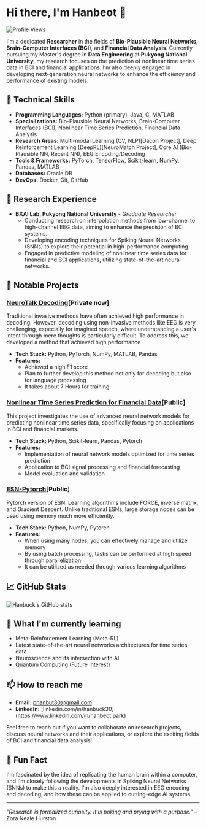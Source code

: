 # Hi there, I'm Hanbeot 👋

![Profile Views](https://komarev.com/ghpvc/?username=hanbuck30&label=Profile%20views&color=0e75b6&style=flat)

I'm a dedicated **Researcher** in the fields of **Bio-Plausible Neural Networks**, **Brain-Computer Interfaces (BCI)**, and **Financial Data Analysis**. Currently pursuing my Master's degree in **Data Engineering** at **Pukyong National University**, my research focuses on the prediction of nonlinear time series data in BCI and financial applications. I’m also deeply engaged in developing next-generation neural networks to enhance the efficiency and performance of existing models.

## 🚀 Technical Skills

- **Programming Languages:** Python (primary), Java, C, MATLAB
- **Specializations:** Bio-Plausible Neural Networks, Brain-Computer Interfaces (BCI), Nonlinear Time Series Prediction, Financial Data Analysis
- **Research Areas:** Multi-modal Learning (CV, NLP)[Dacon Project], Deep Reinforcement Learning (DeepRL)[NeuroMatch Project], Core AI (Bio-Plausible NN, Recent NN), EEG Encoding/Decoding
- **Tools & Frameworks:** PyTorch, TensorFlow, Scikit-learn, NumPy, Pandas, MATLAB
- **Databases:** Oracle DB
- **DevOps:** Docker, Git, GitHub

## 💼 Research Experience

- **BXAI Lab, Pukyong National University** - *Graduate Researcher*
  - Conducting research on interpolation methods from low-channel to high-channel EEG data, aiming to enhance the precision of BCI systems.
  - Developing encoding techniques for Spiking Neural Networks (SNNs) to explore their potential in high-performance computing.
  - Engaged in predictive modeling of nonlinear time series data for financial and BCI applications, utilizing state-of-the-art neural networks.

## 🔧 Notable Projects

### [NeuroTalk Decoding](https://github.com/hanbuck30/NeuroTalk-Decoding)[Private now]
Traditional invasive methods have often achieved high performance in decoding. However, decoding using non-invasive methods like EEG is very challenging, especially for imagined speech, where understanding a user's intent through mere thoughts is particularly difficult. To address this, we developed a method that achieved high performance

- **Tech Stack:** Python, PyTorch, NumPy, MATLAB, Pandas
- **Features:**
  - Achieved a high F1 score
  - Plan to further develop this method not only for decoding but also for language processing
  - It takes about 7 Hours for training.

### [Nonlinear Time Series Prediction for Financial Data](https://github.com/hanbuck30/nonlinear-timeseries-prediction)[Public]
This project investigates the use of advanced neural network models for predicting nonlinear time series data, specifically focusing on applications in BCI and financial markets.

- **Tech Stack:** Python, Scikit-learn, Pandas, Pytorch
- **Features:**
  - Implementation of neural network models optimized for time series prediction
  - Application to BCI signal processing and financial forecasting
  - Model evaluation and validation

### [ESN-Pytorch](https://github.com/hanbuck30/Pytorch_ESN)[Public]
Pytorch version of ESN. Learning algorithms include FORCE, inverse matrix, and Gradient Descent. Unlike traditional ESNs, large storage nodes can be used using memory much more efficiently.

- **Tech Stack:** Python, NumPy, Pytorch
- **Features:**
  - When using many nodes, you can effectively manage and utilize memory
  - By using batch processing, tasks can be performed at high speed through parallelization
  - It can be utilized as needed through various learning algorithms

## 📈 GitHub Stats

![Hanbuck's GitHub stats](https://github-readme-stats.vercel.app/api?username=hanbuck30&show_icons=true&theme=default)

## 🌱 What I'm currently learning

- Meta-Reinforcement Learning (Meta-RL)
- Latest state-of-the-art neural networks architectures for time series data
- Neuroscience and its intersection with AI
- Quantum Computing (Future Interest)

## 📫 How to reach me

- **Email:** phanbut30@gmail.com
- **LinkedIn:** [linkedin.com/in/hanbuck30](https://www.linkedin.com/in/hanbeot park)

Feel free to reach out if you want to collaborate on research projects, discuss neural networks and their applications, or explore the exciting fields of BCI and financial data analysis!

## 🌟 Fun Fact

I'm fascinated by the idea of replicating the human brain within a computer, and I'm closely following the developments in Spiking Neural Networks (SNNs) to make this a reality. I'm also deeply interested in EEG encoding and decoding, and how these can be applied to cutting-edge AI systems.

---

*"Research is formalized curiosity. It is poking and prying with a purpose."* – Zora Neale Hurston
